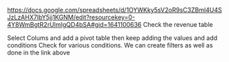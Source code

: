 https://docs.google.com/spreadsheets/d/1OYWKky5sV2oR9sC3ZBml4U4SJzLzAHX7IbY5jj1KGNM/edit?resourcekey=0-4Y8WmBgtR2rUlmIgQD4bSA#gid=1641100636
Check the revenue table 

Select Colums and add a pivot table 
then keep adding the values and add conditions 
Check for various conditions.
We can create filters as well as done in the link above 